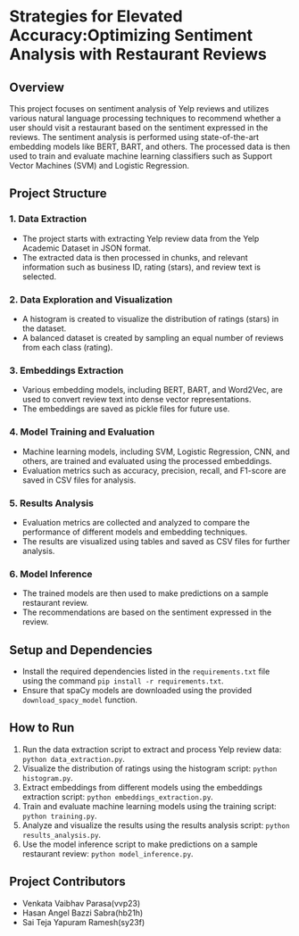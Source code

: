 # Strategies for Elevated Accuracy:Optimizing Sentiment Analysis with Restaurant Reviews

## Overview
This project focuses on sentiment analysis of Yelp reviews and utilizes various natural language processing techniques to recommend whether a user should visit a restaurant based on the sentiment expressed in the reviews. The sentiment analysis is performed using state-of-the-art embedding models like BERT, BART, and others. The processed data is then used to train and evaluate machine learning classifiers such as Support Vector Machines (SVM) and Logistic Regression.

## Project Structure

### 1. Data Extraction
- The project starts with extracting Yelp review data from the Yelp Academic Dataset in JSON format.
- The extracted data is then processed in chunks, and relevant information such as business ID, rating (stars), and review text is selected.

### 2. Data Exploration and Visualization
- A histogram is created to visualize the distribution of ratings (stars) in the dataset.
- A balanced dataset is created by sampling an equal number of reviews from each class (rating).

### 3. Embeddings Extraction
- Various embedding models, including BERT, BART, and Word2Vec, are used to convert review text into dense vector representations.
- The embeddings are saved as pickle files for future use.

### 4. Model Training and Evaluation
- Machine learning models, including SVM, Logistic Regression, CNN, and others, are trained and evaluated using the processed embeddings.
- Evaluation metrics such as accuracy, precision, recall, and F1-score are saved in CSV files for analysis.

### 5. Results Analysis
- Evaluation metrics are collected and analyzed to compare the performance of different models and embedding techniques.
- The results are visualized using tables and saved as CSV files for further analysis.

### 6. Model Inference
- The trained models are then used to make predictions on a sample restaurant review.
- The recommendations are based on the sentiment expressed in the review.

## Setup and Dependencies
- Install the required dependencies listed in the `requirements.txt` file using the command `pip install -r requirements.txt`.
- Ensure that spaCy models are downloaded using the provided `download_spacy_model` function.

## How to Run
1. Run the data extraction script to extract and process Yelp review data: `python data_extraction.py`.
2. Visualize the distribution of ratings using the histogram script: `python histogram.py`.
3. Extract embeddings from different models using the embeddings extraction script: `python embeddings_extraction.py`.
4. Train and evaluate machine learning models using the training script: `python training.py`.
5. Analyze and visualize the results using the results analysis script: `python results_analysis.py`.
6. Use the model inference script to make predictions on a sample restaurant review: `python model_inference.py`.

## Project Contributors
- Venkata Vaibhav Parasa(vvp23)
- Hasan Angel Bazzi Sabra(hb21h)
- Sai Teja Yapuram Ramesh(sy23f)
